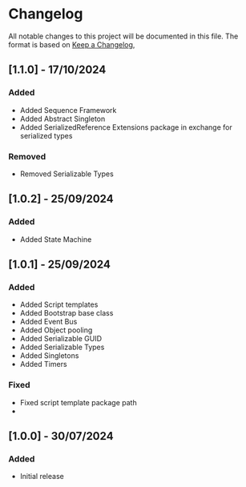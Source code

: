 # Changelog
All notable changes to this project will be documented in this file.
The format is based on [Keep a Changelog](https://keepachangelog.com/en/1.0.0/),

## [1.1.0] - 17/10/2024
### Added
- Added Sequence Framework
- Added Abstract Singleton
- Added SerializedReference Extensions package in exchange for serialized types

### Removed
- Removed Serializable Types

## [1.0.2] - 25/09/2024
### Added
- Added State Machine

## [1.0.1] - 25/09/2024
### Added
- Added Script templates
- Added Bootstrap base class
- Added Event Bus
- Added Object pooling
- Added Serializable GUID
- Added Serializable Types
- Added Singletons
- Added Timers

### Fixed
- Fixed script template package path
- 
## [1.0.0] - 30/07/2024
### Added
- Initial release